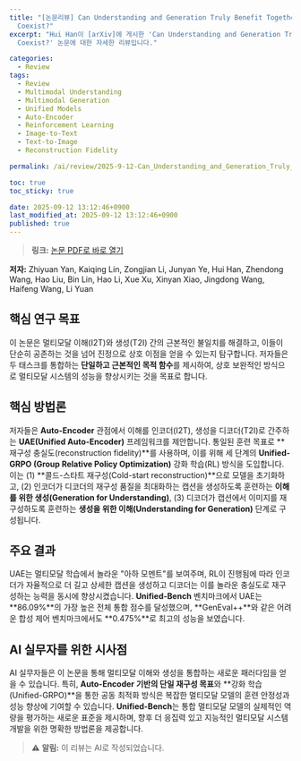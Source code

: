 ```yaml
---
title: "[논문리뷰] Can Understanding and Generation Truly Benefit Together -- or Just
  Coexist?"
excerpt: "Hui Han이 [arXiv]에 게시한 'Can Understanding and Generation Truly Benefit Together -- or Just
  Coexist?' 논문에 대한 자세한 리뷰입니다."

categories:
  - Review
tags:
  - Review
  - Multimodal Understanding
  - Multimodal Generation
  - Unified Models
  - Auto-Encoder
  - Reinforcement Learning
  - Image-to-Text
  - Text-to-Image
  - Reconstruction Fidelity

permalink: /ai/review/2025-9-12-Can_Understanding_and_Generation_Truly_Benefit_Together_--_or_Just_Coexist/

toc: true
toc_sticky: true

date: 2025-09-12 13:12:46+0900
last_modified_at: 2025-09-12 13:12:46+0900
published: true
---
```

> **링크:** [논문 PDF로 바로 열기](https://arxiv.org/abs/2509.09666)

**저자:** Zhiyuan Yan, Kaiqing Lin, Zongjian Li, Junyan Ye, Hui Han, Zhendong Wang, Hao Liu, Bin Lin, Hao Li, Xue Xu, Xinyan Xiao, Jingdong Wang, Haifeng Wang, Li Yuan



## 핵심 연구 목표
이 논문은 멀티모달 이해(I2T)와 생성(T2I) 간의 근본적인 불일치를 해결하고, 이들이 단순히 공존하는 것을 넘어 진정으로 상호 이점을 얻을 수 있는지 탐구합니다. 저자들은 두 태스크를 통합하는 **단일하고 근본적인 목적 함수**를 제시하여, 상호 보완적인 방식으로 멀티모달 시스템의 성능을 향상시키는 것을 목표로 합니다.

## 핵심 방법론
저자들은 **Auto-Encoder** 관점에서 이해를 인코더(I2T), 생성을 디코더(T2I)로 간주하는 **UAE(Unified Auto-Encoder)** 프레임워크를 제안합니다. 통일된 훈련 목표로 **재구성 충실도(reconstruction fidelity)**를 사용하며, 이를 위해 세 단계의 **Unified-GRPO (Group Relative Policy Optimization)** 강화 학습(RL) 방식을 도입합니다. 이는 (1) **콜드-스타트 재구성(Cold-start reconstruction)**으로 모델을 초기화하고, (2) 인코더가 디코더의 재구성 품질을 최대화하는 캡션을 생성하도록 훈련하는 **이해를 위한 생성(Generation for Understanding)**, (3) 디코더가 캡션에서 이미지를 재구성하도록 훈련하는 **생성을 위한 이해(Understanding for Generation)** 단계로 구성됩니다.

## 주요 결과
UAE는 멀티모달 학습에서 놀라운 "아하 모멘트"를 보여주며, RL이 진행됨에 따라 인코더가 자율적으로 더 길고 상세한 캡션을 생성하고 디코더는 이를 놀라운 충실도로 재구성하는 능력을 동시에 향상시켰습니다. **Unified-Bench** 벤치마크에서 UAE는 **86.09%**의 가장 높은 전체 통합 점수를 달성했으며, **GenEval++**와 같은 어려운 합성 제어 벤치마크에서도 **0.475%**로 최고의 성능을 보였습니다.

## AI 실무자를 위한 시사점
AI 실무자들은 이 논문을 통해 멀티모달 이해와 생성을 통합하는 새로운 패러다임을 얻을 수 있습니다. 특히, **Auto-Encoder 기반의 단일 재구성 목표**와 **강화 학습(Unified-GRPO)**을 통한 공동 최적화 방식은 복잡한 멀티모달 모델의 훈련 안정성과 성능 향상에 기여할 수 있습니다. **Unified-Bench**는 통합 멀티모달 모델의 실제적인 역량을 평가하는 새로운 표준을 제시하며, 향후 더 응집력 있고 지능적인 멀티모달 시스템 개발을 위한 명확한 방법론을 제공합니다.

> ⚠️ **알림:** 이 리뷰는 AI로 작성되었습니다.